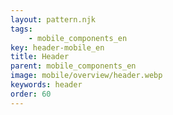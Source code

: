 ```yaml
---
layout: pattern.njk
tags: 
    - mobile_components_en
key: header-mobile_en
title: Header
parent: mobile_components_en
image: mobile/overview/header.webp
keywords: header
order: 60
---
```


